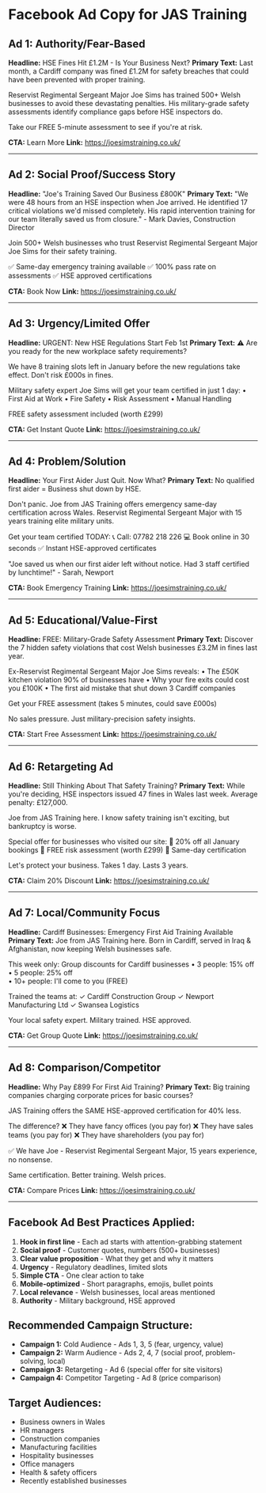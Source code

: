 # Facebook Ad Copy for JAS Training

## Ad 1: Authority/Fear-Based
**Headline:** HSE Fines Hit £1.2M - Is Your Business Next?
**Primary Text:**
Last month, a Cardiff company was fined £1.2M for safety breaches that could have been prevented with proper training.

Reservist Regimental Sergeant Major Joe Sims has trained 500+ Welsh businesses to avoid these devastating penalties. His military-grade safety assessments identify compliance gaps before HSE inspectors do.

Take our FREE 5-minute assessment to see if you're at risk.

**CTA:** Learn More
**Link:** https://joesimstraining.co.uk/

---

## Ad 2: Social Proof/Success Story
**Headline:** "Joe's Training Saved Our Business £800K"
**Primary Text:**
"We were 48 hours from an HSE inspection when Joe arrived. He identified 17 critical violations we'd missed completely. His rapid intervention training for our team literally saved us from closure." - Mark Davies, Construction Director

Join 500+ Welsh businesses who trust Reservist Regimental Sergeant Major Joe Sims for their safety training.

✅ Same-day emergency training available
✅ 100% pass rate on assessments
✅ HSE approved certifications

**CTA:** Book Now
**Link:** https://joesimstraining.co.uk/

---

## Ad 3: Urgency/Limited Offer
**Headline:** URGENT: New HSE Regulations Start Feb 1st
**Primary Text:**
⚠️ Are you ready for the new workplace safety requirements?

We have 8 training slots left in January before the new regulations take effect. Don't risk £000s in fines.

Military safety expert Joe Sims will get your team certified in just 1 day:
• First Aid at Work
• Fire Safety
• Risk Assessment
• Manual Handling

FREE safety assessment included (worth £299)

**CTA:** Get Instant Quote
**Link:** https://joesimstraining.co.uk/

---

## Ad 4: Problem/Solution
**Headline:** Your First Aider Just Quit. Now What?
**Primary Text:**
No qualified first aider = Business shut down by HSE.

Don't panic. Joe from JAS Training offers emergency same-day certification across Wales. Reservist Regimental Sergeant Major with 15 years training elite military units.

Get your team certified TODAY:
📞 Call: 07782 218 226
💻 Book online in 30 seconds
✅ Instant HSE-approved certificates

"Joe saved us when our first aider left without notice. Had 3 staff certified by lunchtime!" - Sarah, Newport

**CTA:** Book Emergency Training
**Link:** https://joesimstraining.co.uk/

---

## Ad 5: Educational/Value-First
**Headline:** FREE: Military-Grade Safety Assessment 
**Primary Text:**
Discover the 7 hidden safety violations that cost Welsh businesses £3.2M in fines last year.

Ex-Reservist Regimental Sergeant Major Joe Sims reveals:
• The £50K kitchen violation 90% of businesses have
• Why your fire exits could cost you £100K
• The first aid mistake that shut down 3 Cardiff companies

Get your FREE assessment (takes 5 minutes, could save £000s)

No sales pressure. Just military-precision safety insights.

**CTA:** Start Free Assessment
**Link:** https://joesimstraining.co.uk/

---

## Ad 6: Retargeting Ad
**Headline:** Still Thinking About That Safety Training?
**Primary Text:**
While you're deciding, HSE inspectors issued 47 fines in Wales last week. Average penalty: £127,000.

Joe from JAS Training here. I know safety training isn't exciting, but bankruptcy is worse.

Special offer for businesses who visited our site:
🎯 20% off all January bookings
🎯 FREE risk assessment (worth £299)
🎯 Same-day certification

Let's protect your business. Takes 1 day. Lasts 3 years.

**CTA:** Claim 20% Discount
**Link:** https://joesimstraining.co.uk/

---

## Ad 7: Local/Community Focus
**Headline:** Cardiff Businesses: Emergency First Aid Training Available
**Primary Text:**
Joe from JAS Training here. Born in Cardiff, served in Iraq & Afghanistan, now keeping Welsh businesses safe.

This week only: Group discounts for Cardiff businesses
• 3 people: 15% off
• 5 people: 25% off  
• 10+ people: I'll come to you (FREE)

Trained the teams at:
✓ Cardiff Construction Group
✓ Newport Manufacturing Ltd
✓ Swansea Logistics

Your local safety expert. Military trained. HSE approved.

**CTA:** Get Group Quote
**Link:** https://joesimstraining.co.uk/

---

## Ad 8: Comparison/Competitor
**Headline:** Why Pay £899 For First Aid Training?
**Primary Text:**
Big training companies charging corporate prices for basic courses?

JAS Training offers the SAME HSE-approved certification for 40% less. 

The difference? 
❌ They have fancy offices (you pay for)
❌ They have sales teams (you pay for)
❌ They have shareholders (you pay for)

✅ We have Joe - Reservist Regimental Sergeant Major, 15 years experience, no nonsense.

Same certification. Better training. Welsh prices.

**CTA:** Compare Prices
**Link:** https://joesimstraining.co.uk/

---

## Facebook Ad Best Practices Applied:
1. **Hook in first line** - Each ad starts with attention-grabbing statement
2. **Social proof** - Customer quotes, numbers (500+ businesses)
3. **Clear value proposition** - What they get and why it matters
4. **Urgency** - Regulatory deadlines, limited slots
5. **Simple CTA** - One clear action to take
6. **Mobile-optimized** - Short paragraphs, emojis, bullet points
7. **Local relevance** - Welsh businesses, local areas mentioned
8. **Authority** - Military background, HSE approved

## Recommended Campaign Structure:
- **Campaign 1:** Cold Audience - Ads 1, 3, 5 (fear, urgency, value)
- **Campaign 2:** Warm Audience - Ads 2, 4, 7 (social proof, problem-solving, local)
- **Campaign 3:** Retargeting - Ad 6 (special offer for site visitors)
- **Campaign 4:** Competitor Targeting - Ad 8 (price comparison)

## Target Audiences:
- Business owners in Wales
- HR managers
- Construction companies
- Manufacturing facilities  
- Hospitality businesses
- Office managers
- Health & safety officers
- Recently established businesses